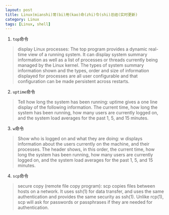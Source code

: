 ```yaml
---
layout: post
title: Linux(mianshi)常(bi)用(kao)命(zhi)令(shi)总结(实时更新)
category: Linux
tags: [Linux, shell]
---
```


1. `top`命令
> display Linux processes: The  top program provides a dynamic real-time view of a running system.  It can display system summary information as well as a list of processes or threads currently being managed by the Linux kernel.  The types of  system summary information shown and the types, order and size of information displayed for processes are all user configurable and that configuration can be made persistent across restarts.
2. `uptime`命令
> Tell how long the system has been running: uptime  gives  a one line display of the following information.  The current time, how long the system has been running, how many users are currently logged on, and the system load averages for the past 1, 5,  and  15  minutes.
3. `w`命令
> Show who is logged on and what they are doing: w  displays  information  about  the users currently on the machine, and their processes.  The header shows, in this order, the current time, how long the system has been running, how many users are currently logged on, and the system load averages for the past 1, 5, and 15 minutes.
4. `scp`命令
> secure copy (remote file copy program): scp copies files between hosts on a network.  It uses ssh(1) for data transfer, and uses the same authentication and provides the same security as ssh(1).  Unlike rcp(1), scp will ask for passwords or passphrases if they are needed for authentication.
